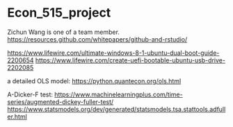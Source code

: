 # Econ_515_project
Zichun Wang is one of a team member. 
https://resources.github.com/whitepapers/github-and-rstudio/

https://www.lifewire.com/ultimate-windows-8-1-ubuntu-dual-boot-guide-2200654
https://www.lifewire.com/create-uefi-bootable-ubuntu-usb-drive-2202085


a detailed OLS model:
https://python.quantecon.org/ols.html

A-Dicker-F test:
https://www.machinelearningplus.com/time-series/augmented-dickey-fuller-test/
https://www.statsmodels.org/dev/generated/statsmodels.tsa.stattools.adfuller.html
